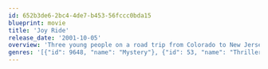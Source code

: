 ```yaml
---
id: 652b3de6-2bc4-4de7-b453-56fccc0bda15
blueprint: movie
title: 'Joy Ride'
release_date: '2001-10-05'
overview: 'Three young people on a road trip from Colorado to New Jersey talk to a trucker on their CB radio, then must escape when he turns out to be a psychotic killer.'
genres: '[{"id": 9648, "name": "Mystery"}, {"id": 53, "name": "Thriller"}, {"id": 18, "name": "Drama"}]'
---
```

